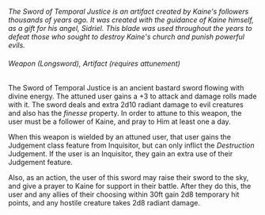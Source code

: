 *The Sword of Temporal Justice is an artifact created by Kaine's followers thousands of years ago. It was created with the guidance of Kaine himself, as a gift for his angel, Sidriel. This blade was used throughout the years to defeat those who sought to destroy Kaine's church and punish powerful evils.*

###### Weapon (Longsword), Artifact (requires attunement)

The Sword of Temporal Justice is an ancient bastard sword flowing with divine energy. The attuned user gains a +3 to attack and damage rolls made with it. The sword deals and extra 2d10 radiant damage to evil creatures and also has the *finesse* property. In order to attune to this weapon, the user must be a follower of Kaine, and pray to Him at least one a day.

When this weapon is wielded by an attuned user, that user gains the Judgement class feature from Inquisitor, but can only inflict the *Destruction* Judgement. If the user is an Inquisitor, they gain an extra use of their Judgement feature.

Also, as an action, the user of this sword may raise their sword to the sky, and give a prayer to Kaine for support in their battle. After they do this, the user and any allies of their choosing within 30ft gain 2d8 temporary hit points, and any hostile creature takes 2d8 radiant damage.